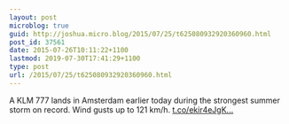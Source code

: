 ```yaml
---
layout: post
microblog: true
guid: http://joshua.micro.blog/2015/07/25/t625080932920360960.html
post_id: 37561
date: 2015-07-26T10:11:22+1100
lastmod: 2019-07-30T17:41:29+1100
type: post
url: /2015/07/25/t625080932920360960.html
---
```

A KLM 777 lands in Amsterdam earlier today during the strongest summer storm on record. Wind gusts up to 121 km/h. [t.co/ekir4eJgK...](https://t.co/ekir4eJgKB)
